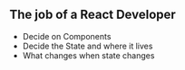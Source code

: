 ## The job of a React Developer

- Decide on Components
- Decide the State and where it lives
- What changes when state changes
